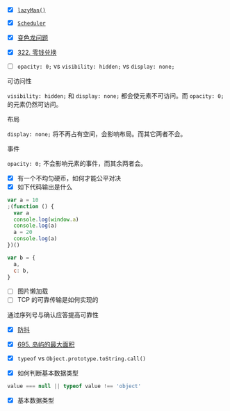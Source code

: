 - [x] [`lazyMan()`](https://bigfrontend.dev/problem/create-lazyman)
- [x] [`Scheduler`](../src/coding/scheduler.test.js)
- [x] [变色龙问题](https://www.nowcoder.com/questionTerminal/7f0379b9f8f44bd3a2bc51ed92642b23?orderByHotValue=1&mutiTagIds=764&page=1&onlyReference=false)

- [x] [322. 零钱兑换](https://leetcode.cn/problems/coin-change/)

- [ ] `opacity: 0;` vs `visibility: hidden;` vs `display: none;`

可访问性

`visibility: hidden;` 和 `display: none;` 都会使元素不可访问。而 `opacity: 0;` 的元素仍然可访问。

布局

`display: none;` 将不再占有空间，会影响布局。而其它两者不会。

事件

`opacity: 0;` 不会影响元素的事件，而其余两者会。

- [x] 有一个不均匀硬币，如何才能公平对决
- [x] 如下代码输出是什么

```javascript
var a = 10
;(function () {
  var a
  console.log(window.a)
  console.log(a)
  a = 20
  console.log(a)
})()

var b = {
  a,
  c: b,
}
```

- [ ] 图片懒加载
- [ ] TCP 的可靠传输是如何实现的

通过序列号与确认应答提高可靠性

- [x] [防抖](https://bigfrontend.dev/problem/implement-debounce-with-leading-and-trailing-option)
- [x] [695. 岛屿的最大面积](https://leetcode.cn/problems/max-area-of-island/)
- [x] `typeof` vs `Object.prototype.toString.call()`

- [x] 如何判断基本数据类型

```javascript
value === null || typeof value !== 'object'
```

- [x] 基本数据类型